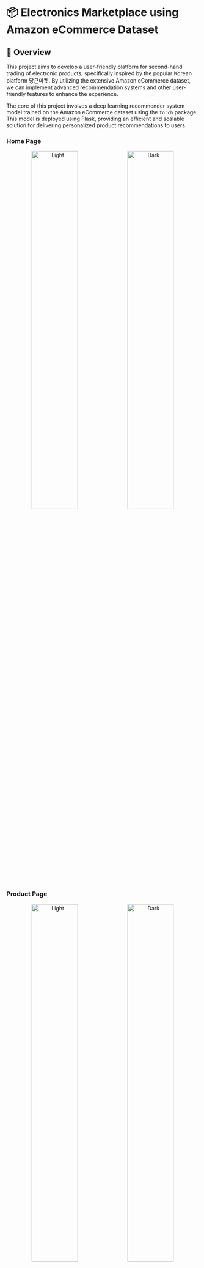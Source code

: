 # 📦 Electronics Marketplace using Amazon eCommerce Dataset

## 🌟 Overview

This project aims to develop a user-friendly platform for second-hand trading of electronic products, specifically inspired by the popular Korean platform 당근마켓. By utilizing the extensive Amazon eCommerce dataset, we can implement advanced recommendation systems and other user-friendly features to enhance the experience.

The core of this project involves a deep learning recommender system model trained on the Amazon eCommerce dataset using the `torch` package. This model is deployed using Flask, providing an efficient and scalable solution for delivering personalized product recommendations to users.

### Home Page
<p align="center">
  <img alt="Light" src="https://github.com/user-attachments/assets/13ea3444-5807-4bb6-a27a-03b18a6eb396" width="49%">
  <img alt="Dark" src="https://github.com/user-attachments/assets/1f89794d-454e-4a95-b57c-37139351bdc12" width="49%">
</p>

### Product Page
<p align="center">
  <img alt="Light" src="https://github.com/user-attachments/assets/9c482230-a41a-4b63-9731-fd646d98aa13" width="49%">
  <img alt="Dark" src="https://github.com/user-attachments/assets/e955f60e-bd4e-474e-a1e9-f539311c6162" width="49%">
</p>


## 0. Docker
docker run -it -v {PATH_TO_WORKSPACE}:/work --shm-size=10G  bb1702/kkarrot:latest

if you install or delete dependencies, libraries => docker commit {container_id} {name} and share 


## 📊 1. Used Dataset

- **Dataset Source**: [Amazon eCommerce Dataset](https://amazon-reviews-2023.github.io/)

This dataset contains detailed information on a wide range of electronic products, customer reviews, and ratings. It's the foundation for our product recommendations and other features.

## 🚀 2. Supported Features

### 🏠 2.1 Home Feed Recommendation
- **Description**: When users visit the homepage, they are greeted with a personalized list of product recommendations based on their browsing history and preferences. This feature employs a Multi-stage recommendation concept:
  - **Item Retrieval**: Utilizes a Two-Tower model to efficiently retrieve a relevant set of items.
  - **Item Scoring**: Implements Graph Neural Network Link Prediction to score and rank these items, providing highly personalized recommendations.


https://github.com/user-attachments/assets/31312fa2-63bf-4544-8b74-83ba8446c245


### 🔄 2.2 Session-Based Recommendation
- **Description**: This feature tracks user interactions with products and suggests subsequent items that align with the user's interests, enhancing the shopping experience. The system is implemented using [TailNet (2020, RecSys)](https://dl.acm.org/doi/10.1145/3383313.3412222) to model user sessions and predict next-item recommendations.


https://github.com/user-attachments/assets/7d579439-9969-4679-b79d-42f882b60521


## 🔧 3. Upcoming Features

### 🔐 3.1 Authentication
#### 3.1.1 User Sign In/Sign Up
- Secure user authentication for account creation and login.
- OAuth functionality for easier sign-in, improving user convenience.

### 🧠 3.2 Recommendation Enhancements
#### 3.2.1 Continual Training
- Implement continuoual learning, by employing knowledge distillation, to improve recommendation accuracy with new data.

#### 3.2.2 Autonomous Optimal Model Selection
- Utilize algorithms to autonomously select the most effective recommendation models based on performance metrics.

### 🛠️ 3.3 Additional Features
#### 3.3.1 Add to Cart and Favorite
- Users can add products to their cart and mark items as favorites for easy access later.

#### 3.3.2 Service Structuring with Kubernetes (k8s)
- Using Kubernetes for container orchestration, enhancing the scalability and manageability of the service architecture.

## 🛠️ Tech Stack

### 🤖 Deep Learning
- **torch**: `2.1.0+cu118` 
  - A powerful library for deep learning, used for building and training the recommendation models.
- **torch_geometric**: `2.5.2`
  - A library for geometric deep learning, useful for handling complex data structures like graphs.

### 🌐 Backend
- **Flask**: `2.1.2`
  - A lightweight WSGI web application framework, used as the core framework for building the backend.
- **flask-restx**: `0.5.1`
  - An extension for Flask that adds support for quickly building REST APIs, with built-in support for data validation and API documentation.
- **Swagger**: Integrated with Flask to provide API documentation, aiding collaboration between frontend and backend teams.

### 💻 Frontend
- **React**: `18.3.1`
  - A JavaScript library for building user interfaces, ensuring a responsive and dynamic user experience.
- **axios**: `1.7.2`
  - A promise-based HTTP client for making API requests from the frontend, used for data fetching and state management.

### 🛠️ DevOps
- **Docker**
  - Used for creating containerized environments to ensure consistent development, testing, and deployment, facilitating seamless collaboration among team members by sharing Docker images.
